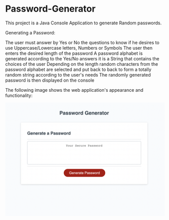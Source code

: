 # Password-Generator
This project is a Java Console Application to generate Random passwords.

Generating a Password:

The user must answer by Yes or No the questions to know if he desires to use Uppercase/Lowercase letters, Numbers or Symbols
The user then enters the desired length of the password
A password alphabet is generated according to the Yes/No answers it is a String that contains the choices of the user
Depending on the length random characters from the password alphabet are selected and put back to back to form a totally random string according to the user's needs
The randomly generated password is then displayed on the console

The following image shows the web application's appearance and functionality:

![password generator demo](./images/Screen%20Shot%202023-01-17%20at%2011.51.30%20PM.png)
